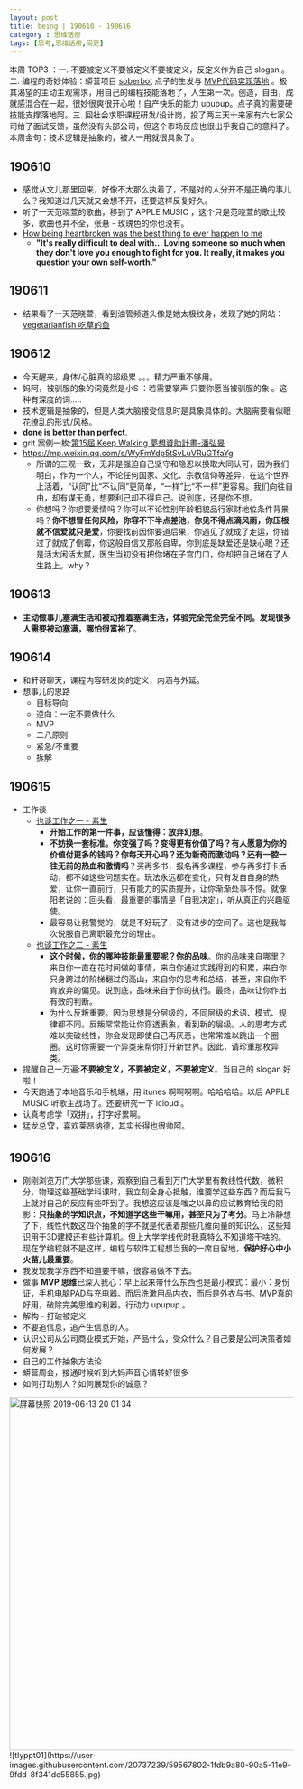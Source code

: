 ```yaml
---
layout: post
title: being | 190610 - 190616
category : 思维话痨
tags: [思考,思维话痨,周更]
---
```


本周 TOP3 ：一. 不要被定义不要被定义不要被定义，反定义作为自己 slogan 。二. 编程的奇妙体验：蟒营项目 [soberbot](https://gitlab.com/huyuning/bot/blob/master/README.md) 点子的生发与 [MVP代码实现落地](https://github.com/BleuHu/SoberBot) 。极其渴望的主动主观需求，用自己的编程技能落地了，人生第一次。创造，自由，成就感混合在一起，很妙很爽很开心啦！自产快乐的能力 upupup。点子真的需要硬技能支撑落地阿。三. 回社会求职课程研发/设计岗，投了两三天十来家有六七家公司给了面试反馈，虽然没有头部公司，但这个市场反应也很出乎我自己的意料了。本周金句：技术逻辑是抽象的，被人一用就很具象了。

## 190610
- 感觉从文儿那里回来，好像不太那么执着了，不是对的人分开不是正确的事儿么？我知道过几天就又会想不开，还要这样反复好久。
- 听了一天范晓萱的歌曲，移到了 APPLE MUSIC ，这个只是范晓萱的歌比较多，歌曲也并不全，张悬 - 玫瑰色的你也没有。
- [How being heartbroken was the best thing to ever happen to me](https://www.youtube.com/watch?v=jCiBQu1TAgY)
   - **"It's really difficult to deal with... Loving someone so much when they don't love you enough to fight for you. It really, it makes you question your own self-worth."** 
## 190611
- 结果看了一天范晓萱，看到油管频道头像是她太极纹身，发现了她的网站：[vegetarianfish 吃草的鱼](https://www.vegetarianfish.net/)
 
## 190612
- 今天醒来，身体/心脏真的超级累 。。。精力严重不够用。
- 妈阿，被驯服的象的词竟然是小S ：若需要掌声 只要你愿当被驯服的象 。这种有深度的词.....
- 技术逻辑是抽象的，但是人类大脑接受信息时是具象具体的。大脑需要看似眼花缭乱的形式/风格。
- **done is better than perfect**.
- grit 案例一枚:[第15屆 Keep Walking 夢想資助計畫-潘弘旻](https://www.youtube.com/watch?v=fiSGpOfW_Vk&utm_source=Facebook_PicSee&fbclid=IwAR2wBqds-Xe0lCkkpbpLiKLhcpRCdtrkAVlsjfDn9-qTdWA6ku9HWu6Vm3I)
- https://mp.weixin.qq.com/s/WyFmYdp5tSvLuVRuGTfaYg
    - 所谓的三观一致，无非是强迫自己坚守和隐忍以换取大同认可，因为我们明白，作为一个人，不论任何国家、文化、宗教信仰等差异，在这个世界上活着，“认同”比“不认同”更简单，“一样”比“不一样”更容易。我们向往自由，却有谋无勇，想要利己却不得自己。说到底，还是你不想。
    - 你想吗？你想要爱情吗？你可以不论性别年龄相貌品行家财地位条件背景吗？**你不想冒任何风险，你容不下半点差池，你见不得点滴风雨，你压根就不信爱就只是爱**，你要找前因你要道后果，你遇见了就成了走运，你错过了就成了倒霉，你这般自信又那般自卑，你到底是缺爱还是缺心眼？还是活太闲活太腻，医生当初没有把你堵在子宫门口，你却把自己堵在了人生路上。why？
    
## 190613
  - **主动做事儿塞满生活和被动推着塞满生活，体验完全完全完全不同。发现很多人需要被动塞满，哪怕很富裕了**。 

## 190614
  - 和轩哥聊天，课程内容研发岗的定义，内涵与外延。
  - 想事儿的思路
    - 目标导向
    - 逆向：一定不要做什么
    - MVP
    - 二八原则
    - 紧急/不重要
    - 拆解
    
## 190615
- 工作谈
  - [也谈工作之一 - 素生](http://z.arlmy.me/posts/ZArlmyMe/AboutWork_1_20170625/)
      - **开始工作的第一件事，应该懂得：放弃幻想**。 
      - **不妨换一套标准。你变强了吗？变得更有价值了吗？有人愿意为你的价值付更多的钱吗？你每天开心吗？还为新奇而激动吗？还有一腔一往无前的热血和激情吗**？买再多书，报名再多课程，参与再多打卡活动，都不如这些问题实在。玩法永远都在变化，只有发自自身的热爱，让你一直前行，只有能力的实质提升，让你渐渐处事不惊。就像阳老说的：回头看，最重要的事情是「自我决定」，听从真正的兴趣驱使。 
      - 最容易让我警觉的，就是不好玩了，没有进步的空间了。这也是我每次说服自己离职最充分的理由。
  - [也谈工作之二 - 素生](http://z.arlmy.me/posts/ZArlmyMe/AboutWork_2_20170625/)
      - **这个时候，你的哪种技能最重要呢？你的品味**。你的品味来自哪里？来自你一直在花时间做的事情，来自你通过实践得到的积累，来自你只身跨过的阶梯翻过的高山，来自你的思考和总结，甚至，来自你不肯放弃的偏见。说到底，品味来自于你的执行。最终，品味让你作出有效的判断。
      - 为什么反叛重要。因为思想是分层级的，不同层级的术语、模式、规律都不同。反叛常常能让你穿透表象，看到新的层级。人的思考方式难以突破线性，你会发现即使自己再厌恶，也常常难以跳出一个圈圈。这时你需要一个异类来帮你打开新世界。因此，请珍重那枚异类。
- 提醒自己一万遍:**不要被定义，不要被定义，不要被定义**。当自己的 slogan 好啦！ 
- 今天跑通了本地音乐和手机端，用 itunes 啊啊啊啊。哈哈哈哈。以后 APPLE MUSIC 听歌主战场了。还要研究一下 icloud 。
- 认真考虑学「双拼」，打字好累啊。
- 猛龙总🏆，喜欢莱昂纳德，其实长得也很帅阿。
  
## 190616
- 刚刚浏览万门大学那些课，观察到自己看到万门大学里有教线性代数，微积分，物理这些基础学科课时，我立刻全身心抵触，谁要学这些东西？而后我马上就对自己的反应有些吓到了。我想这应该是嗤之以鼻的应试教育给我的阴影：**只抽象的学知识点，不知道学这些干嘛用，甚至只为了考分**。马上冷静想了下，线性代数这四个抽象的字不就是代表着那些几维向量的知识么，这些知识用于3D建模还有些计算机。但上大学学线代时我真特么不知道塔干啥的。现在学编程就不是这样，编程与软件工程想当我的一席自留地，**保护好心中小火苗儿最重要**。
- 我发现我学东西不知道要干嘛，很容易做不下去。 
- 做事 **MVP 思维**已深入我心：早上起来带什么东西也是最小模式：最小：身份证，手机电脑PAD与充电器。而后洗漱用品内衣，而后是外衣与书。MVP真的好用，破除完美思维的利器。行动力 upupup 。
- 解构 - 打破被定义 
- 不要追信息，追产生信息的人。
- 认识公司从公司商业模式开始，产品什么，受众什么？自己要是公司决策者如何发展？
- 自己的工作抽象方法论
- 蟒营周会，接通时候听到大妈声音心情转好很多
- 如何打动别人？如何展现你的诚意？

<img width="626" alt="屏幕快照 2019-06-13 20 01 34" src="https://user-images.githubusercontent.com/20737239/59431354-4f757300-8e17-11e9-86f5-b828599e81e7.png">
![tlyppt01](https://user-images.githubusercontent.com/20737239/59567802-1fdb9a80-90a5-11e9-9fdd-8f341dc55855.jpg)
